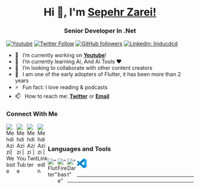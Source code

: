 <h1 align="center"> Hi 👋, I'm <a href="">Sepehr Zarei!</a></h1>
<h3 align="center">Senior Developer In .Net</h3>

[![Youtube](https://img.shields.io/static/v1?label=linducdcd&message=Subscribe&logo=YouTube&color=FF0000&style=for-the-badge)][youtube]
[![Twitter Follow](https://img.shields.io/twitter/follow/linducdcd?color=1DA1F2&label=Followers&logo=twitter&style=for-the-badge)][twitter]
[![GitHub followers](https://img.shields.io/github/followers/linducdcd?logo=GitHub&style=for-the-badge)][github]
[![Linkedin: linducdcd](https://img.shields.io/badge/-CONNECT-blue?style=for-the-badge&logo=Linkedin&link=https://www.linkedin.com/in/linducdcd/)][linkedin]

- 🔭 &ensp;I’m currently working on [**Youtube**][youtube]!
- 🌱 &ensp;I’m currently learning Ai, And Ai Tools ❤️
- 👯 &ensp;I’m looking to collaborate with other content creators
- 🗿 &ensp;I am one of the early adopters of Flutter, it has been more than 2 years
- ⚡ &ensp;Fun fact: I love reading & podcasts
- 📫 &ensp;How to reach me: [**Twitter**][twitter] or [**Email**][email]

### Connect With Me

[<img align="left" alt="Mehdi Azizi| Website" width="28px" src="https://firebasestorage.googleapis.com/v0/b/web-johannesmilke.appspot.com/o/other%2Fsocial%2Fwebsite.png?alt=media" />][website]
[<img align="left" alt="Mehdi Azizi | YouTube" width="28px" src="https://firebasestorage.googleapis.com/v0/b/web-johannesmilke.appspot.com/o/other%2Fsocial%2Fyoutube.png?alt=media" />][youtube]
[<img align="left" alt="Mehdi Azizi | Twitter" width="28px" src="https://firebasestorage.googleapis.com/v0/b/web-johannesmilke.appspot.com/o/other%2Fsocial%2Ftwitter.png?alt=media" />][twitter]
[<img align="left" alt="Mehdi Azizi | LinkedIn" width="28px" src="https://firebasestorage.googleapis.com/v0/b/web-johannesmilke.appspot.com/o/other%2Fsocial%2Flinkedin.png?alt=media" />][linkedin]

<!--[<img align="left" alt="Mehdi Azizi | Instagram" width="28px" src="https://firebasestorage.googleapis.com/v0/b/web-johannesmilke.appspot.com/o/other%2Fsocial%2Finstagram.png?alt=media" />][instagram]
[<img align="left" alt="Mehdi Azizi | Facebook" width="28px" src="https://firebasestorage.googleapis.com/v0/b/web-johannesmilke.appspot.com/o/other%2Fsocial%2Ffacebook.png?alt=media" />][facebook]
[<img align="left" alt="Mehdi Azizi | Medium" width="28px" src="https://firebasestorage.googleapis.com/v0/b/web-johannesmilke.appspot.com/o/other%2Fsocial%2Fmedium.png?alt=media" />][medium] -->


<br />
<br />

### Languages and Tools
[<img align="left" alt=“Flutter” width="26px" src="https://www.vectorlogo.zone/logos/flutterio/flutterio-icon.svg" />][youtube]
[<img align="left" alt=“Firebase” width="26px" src="https://www.vectorlogo.zone/logos/firebase/firebase-icon.svg" />][youtube]
[<img align="left" alt=“Dart” width="26px" src="https://www.vectorlogo.zone/logos/dartlang/dartlang-icon.svg" />][youtube]
[<img align="left" alt=“Github” width="26px" src="https://raw.githubusercontent.com/github/explore/80688e429a7d4ef2fca1e82350fe8e3517d3494d/topics/visual-studio-code/visual-studio-code.png" />][youtube]



<br />
<br />

---


---



[website]: https://it-courses.co.ua
[twitter]: https://twitter.com/intent/follow?original_referer=https%3A%2F%2Fgithub.com%2Flinducdcd&screen_name=linducdcd
[youtube]: https://www.youtube.com/channel/UCXacl-7wsi6yC7txKgrw5ng?sub_confirmation=1
[linkedin]: https://linkedin.com/in/linducdcd
[github]: https://github.com/lind-ucdcd
[instagram]: https://www.instagram.com/linducdcd
[facebook]: https://www.facebook.com/linducdcd
[medium]: https://medium.com/@linducdcd
[email]: mailto:info@it-courses.co.ua
